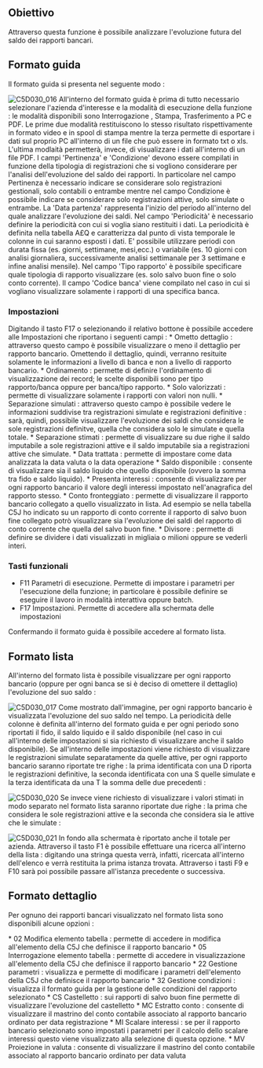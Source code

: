 ## Obiettivo
Attraverso questa funzione è possibile analizzare l'evoluzione futura del saldo dei rapporti bancari.

## Formato guida

Il formato guida si presenta nel seguente modo : 

![C5D030_016](http://doc.smeup.com/immagini/MBDOC_OGG-P_C5NOXS0/C5D030_016.png)
All'interno del formato guida è prima di tutto necessario selezionare l'azienda d'interesse e la modalità di esecuzione della funzione :  le modalità disponibili sono Interrogazione , Stampa, Trasferimento a PC e PDF. Le prime due modalità restituiscono lo stesso risultato rispettivamente in formato video e in spool di stampa mentre la terza permette di esportare i dati sul proprio PC all'interno di un file che può essere in formato txt o xls. L'ultima modlaità permetterà, invece, di visualizzare i dati all'interno di un file PDF.
I campi 'Pertinenza' e 'Condizione' devono essere compilati in funzione della tipologia di registrazioni che si vogliono considerare per l'analisi dell'evoluzione del saldo dei rapporti. In particolare nel campo Pertinenza è necessario indicare se considerare solo registrazioni gestionali, solo contabili o entrambe mentre nel campo Condizione è possibile indicare se considerare solo registrazioni attive, solo simulate o entrambe.
La 'Data partenza' rappresenta l'inizio del periodo all'interno del quale analizzare l'evoluzione dei saldi.
Nel campo 'Periodicità' è necessario definire la periodicità con cui si voglia siano restituiti i dati. La periodicità è definita nella tabella A£Q e caratterizza dal punto di vista temporale le colonne in cui saranno esposti i dati. E' possibile utilizzare periodi con durata fissa (es. giorni, settimane, mesi,ecc.) o variabile (es. 10 giorni con analisi giornaliera, successivamente analisi settimanale per 3 settimane e infine analisi mensile).
Nel campo 'Tipo rapporto' è possibile specificare quale tipologia di rapporto visualizzare (es. solo salvo buon fine o solo conto corrente).
Il campo 'Codice banca' viene compilato nel caso in cui si vogliano visualizzare solamente i rapporti di una specifica banca.

### Impostazioni
Digitando il tasto F17 o selezionando il relativo bottone è possibile accedere alle Impostazioni che riportano i seguenti campi : 
 \* Ometto dettaglio :  attraverso questo campo è possibile visualizzare o meno il dettaglio per rapporto bancario. Omettendo il dettaglio, quindi, verranno resituite solamente le informazioni a livello di banca e non a livello di rapporto bancario.
 \* Ordinamento :  permette di definire l'ordinamento di visualizzazione dei record; le scelte disponibili sono per tipo rapporto/banca oppure per banca/tipo rapporto.
 \* Solo valorizzati :  permette di visualizzare solamente i rapporti con valori non nulli.
 \* Separazione simulati :  attraverso questo campo è possibile vedere le informazioni suddivise tra registrazioni simulate e registrazioni definitive :  sarà, quindi, possibile visualizzare l'evoluzione dei saldi che considera le sole registrazioni definitve, quella che considera solo le simulate e quella totale.
 \* Separazione stimati :  permette di visualizzare su due righe il saldo imputabile a sole registrazioni attive e il saldo imputabile sia a registrazioni attive che simulate.
 \* Data trattata :  permette di impostare come data analizzata la data valuta o la data operazione
 \* Saldo disponibile :  consente di visualizzare sia il saldo liquido che quello disponibile (ovvero la somma tra fido e saldo liquido).
 \* Presenta interessi :  consente di visualizzare per ogni rapporto bancario il valore degli interessi impostato nell'anagrafica del rapporto stesso.
 \* Conto fronteggiato :  permette di visualizzare il rapporto bancario collegato a quello visualizzato in lista. Ad esempio se nella tabella C5J ho indicato su un rapporto di conto corrente il rapporto di salvo buon fine collegato potrò visualizzare sia l'evoluzione dei saldi del rapporto di conto corrente che quella del salvo buon fine.
 \* Divisore :  permette di definire se dividere i dati visualizzati in migliaia o milioni oppure se vederli interi.

### Tasti funzionali

- F11 Parametri di esecuzione. Permette di impostare i parametri per l'esecuzione della funzione; in particolare è possibile definire se eseguire il lavoro in modalità interattiva oppure batch.
- F17 Impostazioni. Permette di accedere alla schermata delle impostazioni


Confermando il formato guida è possibile accedere al formato lista.

## Formato lista
All'interno del formato lista è possibile visualizzare per ogni rapporto bancario (oppure per ogni banca se si è deciso di omettere il dettaglio) l'evoluzione del suo saldo : 

![C5D030_017](http://doc.smeup.com/immagini/MBDOC_OGG-P_C5NOXS0/C5D030_017.png)
Come mostrato dall'immagine, per ogni rapporto bancario è visualizzata l'evoluzione del suo saldo nel tempo. La periodicità delle colonne è definita all'interno del formato guida e per ogni periodo sono riportati il fido, il saldo liquido e il saldo disponibile (nel caso in cui all'interno delle impostazioni si sia richiesto di visualizzare anche il saldo disponibile).
Se all'interno delle impostazioni viene richiesto di visualizzare le registrazioni simulate separatamente da quelle attive, per ogni rapporto bancario saranno riportate tre righe :  la prima identificata con una D riporta le registrazioni definitive, la seconda identificata con una S quelle simulate e la terza identificata da una T la somma delle due precedenti : 

![C5D030_020](http://doc.smeup.com/immagini/MBDOC_OGG-P_C5NOXS0/C5D030_020.png)
Se invece viene richiesto di visualizzare i valori stimati in modo separato nel formato lista saranno riportate due righe :  la prima che considera le sole registrazioni attive e la seconda che considera sia le attive che le simulate : 

![C5D030_021](http://doc.smeup.com/immagini/MBDOC_OGG-P_C5NOXS0/C5D030_021.png)
In fondo alla schermata è riportato anche il totale per azienda.
Attraverso il tasto F1 è possibile effettuare una ricerca all'interno della lista :  digitando una stringa questa verrà, infatti, ricercata all'interno dell'elenco e verrà restituita la prima istanza trovata. Attraverso i tasti F9 e F10 sarà poi possibile passare all'istanza precedente o successiva.

## Formato dettaglio
Per ognuno dei rapporti bancari visualizzato nel formato lista sono disponibili alcune opzioni : 

 \* 02 Modifica elemento tabella :  permette di accedere in modifica all'elemento della C5J che definisce il rapporto bancario
 \* 05 Interrogazione elemento tabella :  permette di accedere in visualizzazione all'elemento della C5J che definisce il rapporto bancario
 \* 22 Gestione parametri :  visualizza e permette di modificare i parametri dell'elemento della C5J che definisce il rapporto bancario
 \* 32 Gestione condizioni :  visualizza il formato guida per la gestione delle condizioni del rapporto selezionato
 \* CS Castelletto :  sui rapporti di salvo buon fine permette di visualizzare l'evoluzione del castelletto
 \* MC Estratto conto :  consente di visualizzare il mastrino del conto contabile associato al rapporto bancario ordinato per data registrazione
 \* MI Scalare interessi :  se per il rapporto bancario selezionato sono impostati i parametri per il calcolo dello scalare interessi questo viene visualizzato alla selezione di questa opzione.
 \* MV Proiezione in valuta :  consente di visualizzare il mastrino del conto contabile associato al rapporto bancario ordinato per data valuta
